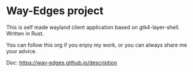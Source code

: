 # Way-Edges project

This is self made wayland client application based on gtk4-layer-shell. Written in Rust.

You can follow this org if you enjoy my work, or you can always share me your advice.

Doc: https://way-edges.github.io/description
